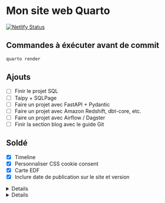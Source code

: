 # Mon site web Quarto

[![Netlify Status](https://api.netlify.com/api/v1/badges/acea2e55-b890-4471-bf1a-d62a6996dde9/deploy-status?branch=develop)](https://app.netlify.com/sites/corentin-ducloux/deploys)

## Commandes à éxécuter avant de commit

```powershell
quarto render
```

## Ajouts

- [ ] Finir le projet SQL
- [ ] Taipy + SQLPage
- [ ] Faire un projet avec FastAPI + Pydantic
- [ ] Faire un projet avec Amazon Redshift, dbt-core, etc.
- [ ] Faire un projet avec Airflow / Dagster
- [ ] Finir la section blog avec le guide Git

## Soldé

- [x] Timeline
- [x] Personnaliser CSS cookie consent
- [x] Carte EDF
- [x] Inclure date de publication sur le site et version

<details>

## Timeline

::: {.timeline-event}
::: {.timeline-point .bg_1}
:::
::: {.timeline-content}
::: {.timeline-border .bg_1}
:::
::: {.timeline-description}

## Data Engineer `@New Company`

{{< fa calendar-days >}} 10/2024 -- Aujourd'hui

{{< fa location-dot >}} Lyon, France

:::
:::
:::
  
</details>

<details>

### Section Recommandation

**XXX XXXXX**, Safran Seats -- Chief Data Officer

> *"blablabla"*

**XXX XXXXX**, Safran Seats -- Data Architect

</details>

